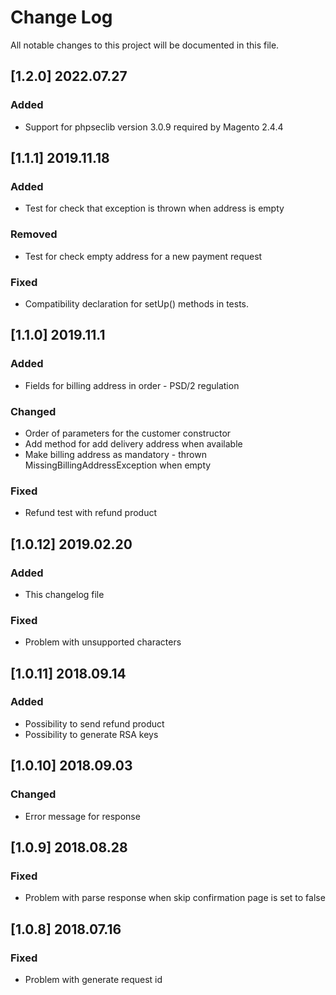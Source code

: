 # Change Log
All notable changes to this project will be documented in this file.

## [1.2.0] 2022.07.27
### Added
- Support for phpseclib version 3.0.9 required by Magento 2.4.4

## [1.1.1] 2019.11.18
### Added
- Test for check that exception is thrown when address is empty

### Removed
- Test for check empty address for a new payment request

### Fixed
- Compatibility declaration for setUp() methods in tests.

## [1.1.0] 2019.11.1
### Added
- Fields for billing address in order - PSD/2 regulation

### Changed
- Order of parameters for the customer constructor
- Add method for add delivery address when available
- Make billing address as mandatory - thrown MissingBillingAddressException when empty

### Fixed
- Refund test with refund product

## [1.0.12] 2019.02.20
### Added
- This changelog file

### Fixed
- Problem with unsupported characters

## [1.0.11] 2018.09.14
### Added
- Possibility to send refund product
- Possibility to generate RSA keys

## [1.0.10] 2018.09.03
### Changed
- Error message for response

## [1.0.9] 2018.08.28
### Fixed
- Problem with parse response when skip confirmation page is set to false

## [1.0.8] 2018.07.16
### Fixed
- Problem with generate request id